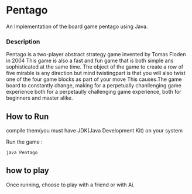 # Pentago

An Implementation of the board game pentago using Java.

### Description
 Pentago is a two-player abstract strategy game invented by Tomas Floden in 2004
                                                                   This game is also a fast and fun game that is both simple ans sophisticated at
                                                                   the same time. The object of the game to create a row of five mirable is any
                                                                   direction but mind twistingpart is that you will also twist one of the four game
                                                                   blocks as part of your move This causes.The game board to constantly change,
                                                                   making for a perpetually chanllenging game experience both for a perpetaully
                                                                   challenging game experience, both for beginners and master alike.



## How to Run

compile them(you must have JDK(Java Development Kit) on your system

Run the game :
```
java Pentago
```

## how to play
Once running, choose to play with a friend or with Ai.


